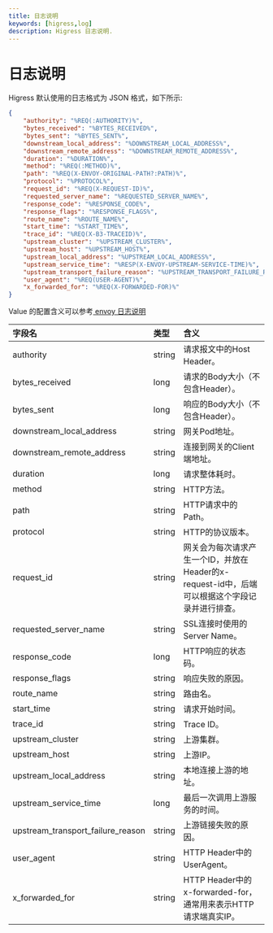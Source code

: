 ```yaml
---
title: 日志说明
keywords: [higress,log]
description: Higress 日志说明.
---
```


# 日志说明

Higress 默认使用的日志格式为 JSON 格式，如下所示:

```json
{
	"authority": "%REQ(:AUTHORITY)%",
	"bytes_received": "%BYTES_RECEIVED%",
	"bytes_sent": "%BYTES_SENT%",
	"downstream_local_address": "%DOWNSTREAM_LOCAL_ADDRESS%",
	"downstream_remote_address": "%DOWNSTREAM_REMOTE_ADDRESS%",
	"duration": "%DURATION%",
	"method": "%REQ(:METHOD)%",
	"path": "%REQ(X-ENVOY-ORIGINAL-PATH?:PATH)%",
	"protocol": "%PROTOCOL%",
	"request_id": "%REQ(X-REQUEST-ID)%",
	"requested_server_name": "%REQUESTED_SERVER_NAME%",
	"response_code": "%RESPONSE_CODE%",
	"response_flags": "%RESPONSE_FLAGS%",
	"route_name": "%ROUTE_NAME%",
	"start_time": "%START_TIME%",
	"trace_id": "%REQ(X-B3-TRACEID)%",
	"upstream_cluster": "%UPSTREAM_CLUSTER%",
	"upstream_host": "%UPSTREAM_HOST%",
	"upstream_local_address": "%UPSTREAM_LOCAL_ADDRESS%",
	"upstream_service_time": "%RESP(X-ENVOY-UPSTREAM-SERVICE-TIME)%",
	"upstream_transport_failure_reason": "%UPSTREAM_TRANSPORT_FAILURE_REASON%",
	"user_agent": "%REQ(USER-AGENT)%",
	"x_forwarded_for": "%REQ(X-FORWARDED-FOR)%"
}
```

Value 的配置含义可以参考[ envoy 日志说明](https://www.envoyproxy.io/docs/envoy/latest/configuration/observability/access_log/usage#config-access-log)

| 字段名 | 类型 | 含义 |
| :------ | :---- | :---- |
| authority | string |	请求报文中的Host Header。|
| bytes_received |	long |	请求的Body大小（不包含Header）。|
| bytes_sent |	long |	响应的Body大小（不包含Header）。|
| downstream_local_address |	string |	网关Pod地址。|
| downstream_remote_address	| string |	连接到网关的Client端地址。|
| duration |	long |	请求整体耗时。|
| method |	string |	HTTP方法。|
| path |	string |	HTTP请求中的Path。|
| protocol |	string |	HTTP的协议版本。|
| request_id |	string |	网关会为每次请求产生一个ID，并放在Header的x-request-id中，后端可以根据这个字段记录并进行排查。|
| requested_server_name |	string |	SSL连接时使用的Server Name。|
| response_code |	long |	HTTP响应的状态码。|
| response_flags |	string |	响应失败的原因。|
| route_name |	string |	路由名。|
| start_time |	string |	请求开始时间。|
| trace_id |	string |	Trace ID。|
| upstream_cluster |	string |	上游集群。|
| upstream_host |	string |	上游IP。|
| upstream_local_address |	string |	本地连接上游的地址。|
| upstream_service_time |	long |	最后一次调用上游服务的时间。|
| upstream_transport_failure_reason |	string |	上游链接失败的原因。|
| user_agent |	string |	HTTP Header中的UserAgent。|
| x_forwarded_for |	string |	HTTP Header中的x-forwarded-for，通常用来表示HTTP请求端真实IP。|
